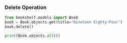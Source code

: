 ### Delete Operation

```python
from bookshelf.models import Book
book = Book.objects.get(title="Nineteen Eighty-Four")
book.delete()

print(Book.objects.all())